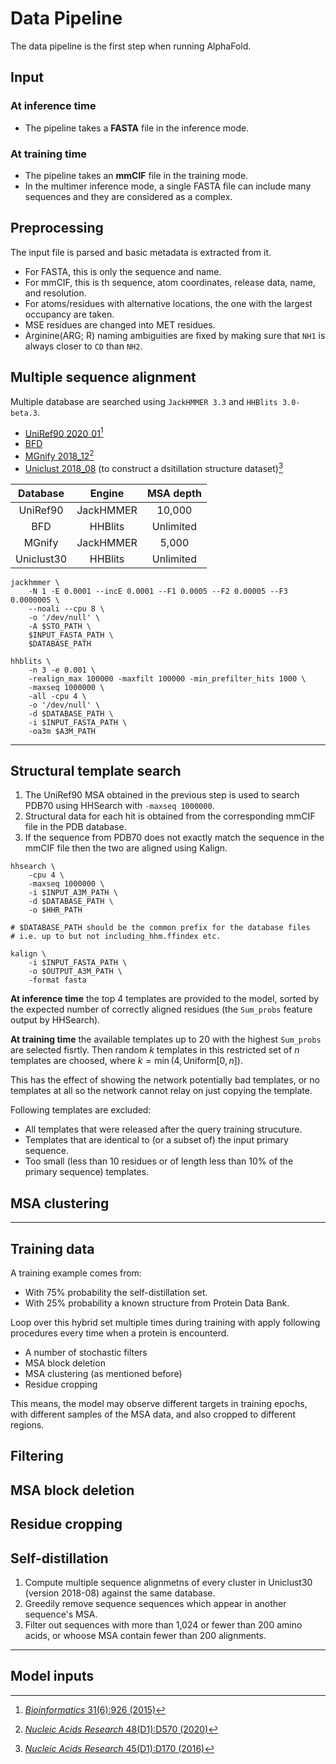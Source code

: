 # Data Pipeline

The data pipeline is the first step when running AlphaFold.

## Input

### At inference time

- The pipeline takes a **FASTA** file in the inference mode.

### At training time

- The pipeline takes an **mmCIF** file in the training mode.
- In the multimer inference mode, a single FASTA file can include many sequences and they are considered as a complex.

## Preprocessing

The input file is parsed and basic metadata is extracted from it.

- For FASTA, this is only the sequence and name.
- For mmCIF, this is th sequence, atom coordinates, release data, name, and resolution.
- For atoms/residues with alternative locations, the one with the largest occupancy are taken.
- MSE residues are changed into MET residues.
- Arginine(ARG; R) naming ambiguities are fixed by making sure that `NH1` is always closer to `CD` than `NH2`.

## Multiple sequence alignment

Multiple database are searched using `JackHMMER 3.3` and `HHBlits 3.0-beta.3`.

- [UniRef90 2020_01](https://ftp.ebi.ac.uk/pub/databases/uniprot/previous_releases/release-2020_01/uniref/)[^uniref]
- [BFD](https://bfd.mmseqs.com)
- [MGnify 2018_12](https://ftp.ebi.ac.uk/pub/databases/metagenomics/peptide_database/2018_12/)[^mgnify]
- [Uniclust 2018_08](https://wwwuser.gwdg.de/~compbiol/uniclust/2018_08/) (to construct a dsitillation structure dataset)[^uniclust]

[^uniref]: [*Bioinformatics* 31(6):926 (2015)](https://doi.org/10.1093/bioinformatics/btu739)
[^mgnify]: [*Nucleic Acids Research* 48(D1):D570 (2020)](https://doi.org/10.1093/nar/gkz1035)
[^uniclust]: [*Nucleic Acids Research* 45(D1):D170 (2016)](https://doi.org/10.1093/nar/gkw1081)

|  Database  |   Engine  | MSA depth |
|:----------:|:---------:|:---------:|
|  UniRef90  | JackHMMER |   10,000  |
|     BFD    |  HHBlits  | Unlimited |
|   MGnify   | JackHMMER |   5,000   |
| Uniclust30 |  HHBlits  | Unlimited |

```{sh}
jackhmmer \
    -N 1 -E 0.0001 --incE 0.0001 --F1 0.0005 --F2 0.00005 --F3 0.0000005 \
    --noali --cpu 8 \
    -o '/dev/null' \
    -A $STO_PATH \
    $INPUT_FASTA_PATH \
    $DATABASE_PATH

hhblits \
    -n 3 -e 0.001 \
    -realign_max 100000 -maxfilt 100000 -min_prefilter_hits 1000 \
    -maxseq 1000000 \
    -all -cpu 4 \
    -o '/dev/null' \
    -d $DATABASE_PATH \
    -i $INPUT_FASTA_PATH \
    -oa3m $A3M_PATH
```

---

## Structural template search

1. The UniRef90 MSA obtained in the previous step is used to search PDB70 using HHSearch with `-maxseq 1000000`.
1. Structural data for each hit is obtained from the corresponding mmCIF file in the PDB database.
1. If the sequence from PDB70 does not exactly match the sequence in the mmCIF file then the two are aligned using Kalign.

```{sh}
hhsearch \
    -cpu 4 \
    -maxseq 1000000 \
    -i $INPUT_A3M_PATH \
    -d $DATABASE_PATH \
    -o $HHR_PATH

# $DATABASE_PATH should be the common prefix for the database files
# i.e. up to but not including_hhm.ffindex etc.

kalign \
    -i $INPUT_FASTA_PATH \
    -o $OUTPUT_A3M_PATH \
    -format fasta
```

**At inference time** the top 4 templates are provided to the model, sorted by the expected number of correctly aligned residues (the `Sum_probs` feature output by HHSearch).

**At training time** the available templates up to 20 with the highest `Sum_probs` are selected fisrtly. Then random $k$ templates in this restricted set of $n$ templates are choosed, where $k = \min (4, \mathrm{Uniform}[0,n])$.

This has the effect of showing the network potentially bad templates, or no templates at all so the network cannot relay on just copying the template.

Following templates are excluded:

- All templates that were released after the query training strucuture.
- Templates that are identical to (or a subset of) the input primary sequence.
- Too small (less than 10 residues or of length less than 10% of the primary sequence) templates.

## MSA clustering

---

## Training data

A training example comes from:

- With 75% probability the self-distillation set.
- With 25% probability a known structure from Protein Data Bank.

Loop over this hybrid set multiple times during training with apply following procedures every time when a protein is encounterd.

- A number of stochastic filters
- MSA block deletion
- MSA clustering (as mentioned before)
- Residue cropping

This means, the model may observe different targets in training epochs, with different samples of the MSA data, and also cropped to different regions.

## Filtering

## MSA block deletion

## Residue cropping

## Self-distillation

1. Compute multiple sequence alignmetns of every cluster in Uniclust30 (version 2018-08) against the same database.
1. Greedily remove sequence sequences which appear in another sequence's MSA.
1. Filter out sequences with more than 1,024 or fewer than 200 amino acids, or whoose MSA contain fewer than 200 alignments.

---

## Model inputs
